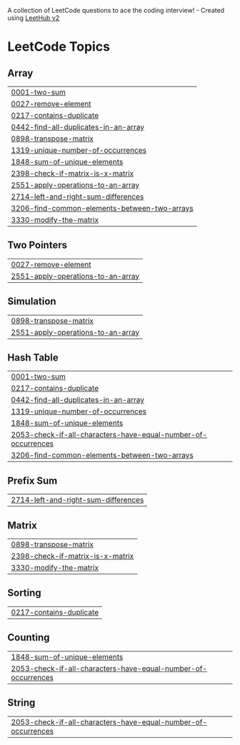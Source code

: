 A collection of LeetCode questions to ace the coding interview! - Created using [LeetHub v2](https://github.com/arunbhardwaj/LeetHub-2.0)
<!---LeetCode Topics Start-->
# LeetCode Topics
## Array
|  |
| ------- |
| [0001-two-sum](https://github.com/gurpreetkkalra/Leetcode_practice/tree/master/0001-two-sum) |
| [0027-remove-element](https://github.com/gurpreetkkalra/Leetcode_practice/tree/master/0027-remove-element) |
| [0217-contains-duplicate](https://github.com/gurpreetkkalra/Leetcode_practice/tree/master/0217-contains-duplicate) |
| [0442-find-all-duplicates-in-an-array](https://github.com/gurpreetkkalra/Leetcode_practice/tree/master/0442-find-all-duplicates-in-an-array) |
| [0898-transpose-matrix](https://github.com/gurpreetkkalra/Leetcode_practice/tree/master/0898-transpose-matrix) |
| [1319-unique-number-of-occurrences](https://github.com/gurpreetkkalra/Leetcode_practice/tree/master/1319-unique-number-of-occurrences) |
| [1848-sum-of-unique-elements](https://github.com/gurpreetkkalra/Leetcode_practice/tree/master/1848-sum-of-unique-elements) |
| [2398-check-if-matrix-is-x-matrix](https://github.com/gurpreetkkalra/Leetcode_practice/tree/master/2398-check-if-matrix-is-x-matrix) |
| [2551-apply-operations-to-an-array](https://github.com/gurpreetkkalra/Leetcode_practice/tree/master/2551-apply-operations-to-an-array) |
| [2714-left-and-right-sum-differences](https://github.com/gurpreetkkalra/Leetcode_practice/tree/master/2714-left-and-right-sum-differences) |
| [3206-find-common-elements-between-two-arrays](https://github.com/gurpreetkkalra/Leetcode_practice/tree/master/3206-find-common-elements-between-two-arrays) |
| [3330-modify-the-matrix](https://github.com/gurpreetkkalra/Leetcode_practice/tree/master/3330-modify-the-matrix) |
## Two Pointers
|  |
| ------- |
| [0027-remove-element](https://github.com/gurpreetkkalra/Leetcode_practice/tree/master/0027-remove-element) |
| [2551-apply-operations-to-an-array](https://github.com/gurpreetkkalra/Leetcode_practice/tree/master/2551-apply-operations-to-an-array) |
## Simulation
|  |
| ------- |
| [0898-transpose-matrix](https://github.com/gurpreetkkalra/Leetcode_practice/tree/master/0898-transpose-matrix) |
| [2551-apply-operations-to-an-array](https://github.com/gurpreetkkalra/Leetcode_practice/tree/master/2551-apply-operations-to-an-array) |
## Hash Table
|  |
| ------- |
| [0001-two-sum](https://github.com/gurpreetkkalra/Leetcode_practice/tree/master/0001-two-sum) |
| [0217-contains-duplicate](https://github.com/gurpreetkkalra/Leetcode_practice/tree/master/0217-contains-duplicate) |
| [0442-find-all-duplicates-in-an-array](https://github.com/gurpreetkkalra/Leetcode_practice/tree/master/0442-find-all-duplicates-in-an-array) |
| [1319-unique-number-of-occurrences](https://github.com/gurpreetkkalra/Leetcode_practice/tree/master/1319-unique-number-of-occurrences) |
| [1848-sum-of-unique-elements](https://github.com/gurpreetkkalra/Leetcode_practice/tree/master/1848-sum-of-unique-elements) |
| [2053-check-if-all-characters-have-equal-number-of-occurrences](https://github.com/gurpreetkkalra/Leetcode_practice/tree/master/2053-check-if-all-characters-have-equal-number-of-occurrences) |
| [3206-find-common-elements-between-two-arrays](https://github.com/gurpreetkkalra/Leetcode_practice/tree/master/3206-find-common-elements-between-two-arrays) |
## Prefix Sum
|  |
| ------- |
| [2714-left-and-right-sum-differences](https://github.com/gurpreetkkalra/Leetcode_practice/tree/master/2714-left-and-right-sum-differences) |
## Matrix
|  |
| ------- |
| [0898-transpose-matrix](https://github.com/gurpreetkkalra/Leetcode_practice/tree/master/0898-transpose-matrix) |
| [2398-check-if-matrix-is-x-matrix](https://github.com/gurpreetkkalra/Leetcode_practice/tree/master/2398-check-if-matrix-is-x-matrix) |
| [3330-modify-the-matrix](https://github.com/gurpreetkkalra/Leetcode_practice/tree/master/3330-modify-the-matrix) |
## Sorting
|  |
| ------- |
| [0217-contains-duplicate](https://github.com/gurpreetkkalra/Leetcode_practice/tree/master/0217-contains-duplicate) |
## Counting
|  |
| ------- |
| [1848-sum-of-unique-elements](https://github.com/gurpreetkkalra/Leetcode_practice/tree/master/1848-sum-of-unique-elements) |
| [2053-check-if-all-characters-have-equal-number-of-occurrences](https://github.com/gurpreetkkalra/Leetcode_practice/tree/master/2053-check-if-all-characters-have-equal-number-of-occurrences) |
## String
|  |
| ------- |
| [2053-check-if-all-characters-have-equal-number-of-occurrences](https://github.com/gurpreetkkalra/Leetcode_practice/tree/master/2053-check-if-all-characters-have-equal-number-of-occurrences) |
<!---LeetCode Topics End-->
